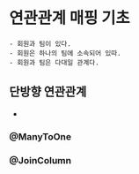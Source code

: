 # 연관관계 매핑 기초 

```
- 회원과 팀이 있다.
- 회원은 하나의 팀에 소속되어 있따.
- 회원과 팀은 다대일 관계다.
```
## 단방향 연관관계
-

### @ManyToOne
### @JoinColumn